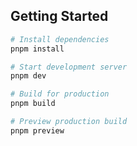 ## Getting Started

```bash
# Install dependencies
pnpm install

# Start development server
pnpm dev

# Build for production
pnpm build

# Preview production build
pnpm preview
```
